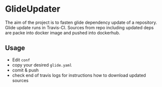 # GlideUpdater

The aim of the project is to fasten glide dependency update of a repository. Glide update runs in Travis-CI.
Sources from repo including updated deps are packe into docker image and pushed into dockerhub.

## Usage

- Edit `conf`
- copy your desired `glide.yaml`
- comit & push
- check end of travis logs for instructions how to download updated sources
